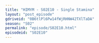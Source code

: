 ```yaml
---
title: "HIMYM - S02E10 - Single Stamina"
layout: "post_episode"
gdriveid: "0B6tlPl6Pw14fWjRHNW42TXlTaDA"
season: "S02"
permalink: "episode/S02E10.html"
episodeid: "S02E10"
---
```

